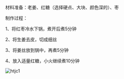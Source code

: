 材料准备：老姜、红糖（选择硬点、大块、颜色深的）、枣

制作过程：

1、将红枣冷水下锅，煮开后煮5分钟

2、将生姜去皮，切成细丝

3、将姜丝放到锅中，再煮5分钟

4、放入适量红糖，小火继续煮10分钟

![htjc1](F:\git资料\Menu\Picture\htjc1.png)